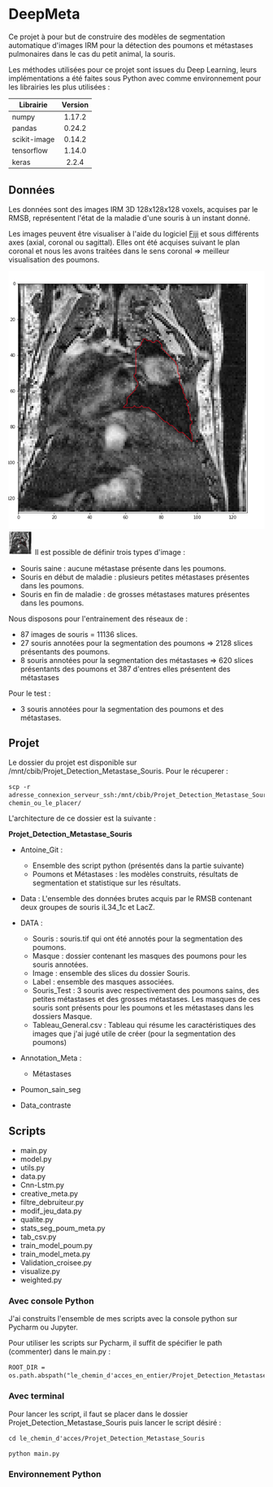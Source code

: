 # DeepMeta
Ce projet à pour but de construire des modèles de segmentation automatique d'images IRM pour la détection des poumons et
métastases pulmonaires dans le cas du petit animal, la souris. 

Les méthodes utilisées pour ce projet sont issues du Deep Learning, leurs implémentations a été faites sous Python avec comme environnement pour les librairies les plus utilisées :

| Librairie        | Version    |
| ------------- |:-------------:| 
| numpy         | 1.17.2        | 
| pandas        | 0.24.2        |    
| scikit-image  | 0.14.2        |   
| tensorflow    | 1.14.0        |   
| keras         | 2.2.4         |   


## Données
Les données sont des images IRM 3D 128x128x128 voxels, acquises par le RMSB, représentent l'état de la maladie d'une souris 
à un instant donné. 

Les images peuvent être visualiser à l'aide du logiciel [Fiji](https://fiji.sc/) et sous différents axes (axial, coronal ou sagittal). 
Elles ont été acquises suivant le plan coronal et nous les avons traitées dans le sens coronal => meilleur visualisation des poumons.

![Imagetest](Image/belle_img_grosse_meta.png) 
<img src="Image/belle_img_grosse_meta.png" width="48">
Il est possible de définir trois types d'image : 
* Souris saine : aucune métastase présente dans les poumons.
* Souris en début de maladie : plusieurs petites métastases présentes dans les poumons.
* Souris en fin de maladie : de grosses métastases matures présentes dans les poumons.

Nous disposons pour l'entrainement des réseaux de : 
* 87 images de souris = 11136 slices. 
* 27 souris annotées pour la segmentation des poumons => 2128 slices présentants des poumons. 
* 8 souris annotées pour la segmentation des métastases => 620 slices présentants des poumons et 387 d'entres elles présentent des métastases

Pour le test : 
* 3 souris annotées pour la segmentation des poumons et des métastases. 

## Projet
Le dossier du projet est disponible sur /mnt/cbib/Projet_Detection_Metastase_Souris. Pour le récuperer : 

```
scp -r adresse_connexion_serveur_ssh:/mnt/cbib/Projet_Detection_Metastase_Souris chemin_ou_le_placer/
```

L'architecture de ce dossier est la suivante : 

**Projet_Detection_Metastase_Souris**
* Antoine_Git : 
  * Ensemble des script python (présentés dans la partie suivante) 
  * Poumons et Métastases : les modèles construits, résultats de segmentation et statistique sur les résultats.
* Data : L'ensemble des données brutes acquis par le RMSB contenant deux groupes de souris iL34_1c et LacZ.
* DATA : 
  * Souris : souris.tif qui ont été annotés pour la segmentation des poumons.
  * Masque : dossier contenant les masques des poumons pour les souris annotées.
  * Image : ensemble des slices du dossier Souris.
  * Label : ensemble des masques associées.
  * Souris_Test : 3 souris avec respectivement des poumons sains, des petites métastases et des grosses métastases. Les masques de ces souris sont présents pour les poumons et les métastases dans les dossiers Masque.
  * Tableau_General.csv : Tableau qui résume les caractéristiques des images que j'ai jugé utile de créer (pour la segmentation des poumons)

* Annotation_Meta :
  * Métastases

* Poumon_sain_seg


* Data_contraste


## Scripts 

* main.py
* model.py
* utils.py
* data.py
* Cnn-Lstm.py
* creative_meta.py
* filtre_debruiteur.py
* modif_jeu_data.py
* qualite.py
* stats_seg_poum_meta.py
* tab_csv.py
* train_model_poum.py
* train_model_meta.py
* Validation_croisee.py
* visualize.py
* weighted.py

### Avec console Python

J'ai construits l'ensemble de mes scripts avec la console python sur Pycharm ou Jupyter. 

Pour utiliser les scripts sur Pycharm, il suffit de spécifier le path (commenter) dans le main.py : 
```
ROOT_DIR = os.path.abspath("le_chemin_d'acces_en_entier/Projet_Detection_Metastase_Souris/") 
```

### Avec terminal
Pour lancer les script, il faut se placer dans le dossier Projet_Detection_Metastase_Souris puis lancer le script désiré : 
```
cd le_chemin_d'acces/Projet_Detection_Metastase_Souris
```
```
python main.py
```


### Environnement Python
